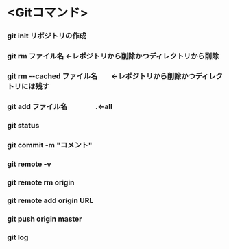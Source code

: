 # <Gitコマンド>  
### git init   リポジトリの作成  
### git rm ファイル名   ←レポジトリから削除かつディレクトリから削除  
### git rm --cached ファイル名　　←レポジトリから削除かつディレクトリには残す  
### git add ファイル名　　　　.←all  
### git status  
### git commit -m "コメント"  
### git remote -v  
### git remote rm origin  
### git remote add origin URL  
### git push origin master  
### git log
